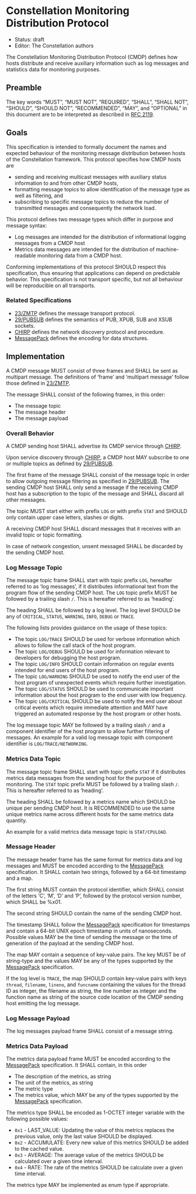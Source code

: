 # Constellation Monitoring Distribution Protocol

* Status: draft
* Editor: The Constellation authors

The Constellation Monitoring Distribution Protocol (CMDP) defines how hosts distribute and receive auxiliary information such as log messages and statistics data for monitoring purposes.

## Preamble

The key words “MUST”, “MUST NOT”, “REQUIRED”, “SHALL”, “SHALL NOT”, “SHOULD”, “SHOULD NOT”, “RECOMMENDED”, “MAY”, and “OPTIONAL” in this document are to be interpreted as described in [RFC 2119](http://tools.ietf.org/html/rfc2119).

## Goals

This specification is intended to formally document the names and expected behaviour of the monitoring message distribution between hosts of the Constellation framework.
This protocol specifies how CMDP hosts are

* sending and receiving multicast messages with auxiliary status information to and from other CMDP hosts,
* formatting message topics to allow identification of the message type as well as filtering, and
* subscribing to specific message topics to reduce the number of transmitted messages and consequently the network load.

This protocol defines two message types which differ in purpose and message syntax:

* Log messages are intended for the distribution of informational logging messages from a CMDP host
* Metrics data messages are intended for the distribution of machine-readable monitoring data from a CMDP host.

Conforming implementations of this protocol SHOULD respect this specification, thus ensuring that applications can depend on predictable behavior.
This specification is not transport specific, but not all behaviour will be reproducible on all transports.

### Related Specifications

* [23/ZMTP](http://rfc.zeromq.org/spec:23/ZMTP) defines the message transport protocol.
* [29/PUBSUB](http://rfc.zeromq.org/spec:29/PUBSUB) defines the semantics of PUB, XPUB, SUB and XSUB sockets.
* [CHIRP](https://gitlab.desy.de/constellation/constellation/-/blob/main/docs/protocols/chirp.md) defines the network discovery protocol and procedure.
* [MessagePack](https://github.com/msgpack/msgpack/blob/master/spec.md) defines the encoding for data structures.

## Implementation

A CMDP message MUST consist of three frames and SHALL be sent as multipart message.
The definitions of ‘frame’ and ‘multipart message’ follow those defined in [23/ZMTP](http://rfc.zeromq.org/spec:23/ZMTP).

The message SHALL consist of the following frames, in this order:

* The message topic
* The message header
* The message payload

### Overall Behavior

A CMDP sending host SHALL advertise its CMDP service through [CHIRP](https://gitlab.desy.de/constellation/constellation/-/blob/main/docs/protocols/chirp.md).

Upon service discovery through [CHIRP](https://gitlab.desy.de/constellation/constellation/-/blob/main/docs/protocols/chirp.md), a CMDP host MAY subscribe to one or multiple topics as defined by [29/PUBSUB](http://rfc.zeromq.org/spec:29/PUBSUB).

The first frame of the message SHALL consist of the message topic in order to allow outgoing message filtering as specified in [29/PUBSUB](http://rfc.zeromq.org/spec:29/PUBSUB).
The sending CMDP host SHALL only send a message if the receiving CMDP host has a subscription to the topic of the message and SHALL discard all other messages.

The topic MUST start either with prefix `LOG` or with prefix `STAT` and SHOULD only contain upper case letters, slashes or digits.

A receiving CMDP host SHALL discard messages that it receives with an invalid topic or topic formatting.

In case of network congestion, unsent messaged SHALL be discarded by the sending CMDP host.

### Log Message Topic

The message topic frame SHALL start with topic prefix `LOG`, hereafter referred to as ‘log messages’, if it distributes informational text from the program flow of the sending CMDP host.
The `LOG` topic prefix MUST be followed by a trailing slash `/`.
This is hereafter referred to as ‘heading’.

The heading SHALL be followed by a log level.
The log level SHOULD be any of `CRITICAL`, `STATUS`, `WARNING`, `INFO`, `DEBUG` or `TRACE`.

The following lists provides guidance on the usage of these topics:

* The topic `LOG/TRACE` SHOULD be used for verbose information which allows to follow the call stack of the host program.
* The topic `LOG/DEBUG` SHOULD be used for information relevant to developers for debugging the host program.
* The topic `LOG/INFO` SHOULD contain information on regular events intended for end users of the host program.
* The topic `LOG/WARNING` SHOULD be used to notify the end user of the host program of unexpected events which require further investigation.
* The topic `LOG/STATUS` SHOULD be used to communicate important information about the host program to the end user with low frequency.
* The topic `LOG/CRITICAL` SHOULD be used to notify the end user about critical events which require immediate attention and MAY have triggered an automated response by the host program or other hosts.

The log message topic MAY be followed by a trailing slash `/` and a component identifier of the host program to allow further filtering of messages.
An example for a valid log message topic with component identifier is `LOG/TRACE/NETWORKING`.

### Metrics Data Topic

The message topic frame SHALL start with topic prefix `STAT` if it distributes metrics data messages from the sending host for the purpose of monitoring.
The `STAT` topic prefix MUST be followed by a trailing slash `/`.
This is hereafter referred to as ‘heading’.

The heading SHALL be followed by a metrics name which SHOULD be unique per sending CMDP host.
It is RECOMMENDED to use the same unique metrics name across different hosts for the same metrics data quantity.

An example for a valid metrics data message topic is `STAT/CPULOAD`.

### Message Header

The message header frame has the same format for metrics data and log messages and MUST be encoded according to the [MessagePack](https://github.com/msgpack/msgpack/blob/master/spec.md) specification.
It SHALL contain two strings, followed by a 64-bit timestamp and a map.

The first string MUST contain the protocol identifier, which SHALL consist of the letters ‘C’, ‘M’, ‘D’ and ‘P’, followed by the protocol version number, which SHALL be %x01.

The second string SHOULD contain the name of the sending CMDP host.

The timestamp SHALL follow the [MessagePack](https://github.com/msgpack/msgpack/blob/master/spec.md) specification for timestamps and contain a 64-bit UNIX epoch timestamp in units of nanoseconds.
Possible values MAY be the time of sending the message or the time of generation of the payload at the sending CMDP host.

The map MAY contain a sequence of key-value pairs.
The key MUST be of string-type and the values MAY be any of the types supported by the [MessagePack](https://github.com/msgpack/msgpack/blob/master/spec.md) specification.

If the log level is `TRACE`, the map SHOULD contain key-value pairs with keys `thread`, `filename`, `lineno`, and `funcname` containing the values for the thread ID as integer, the filename as string, the line number as integer and the function name as string of the source code location of the CMDP sending host emitting the log message.

### Log Message Payload

The log messages payload frame SHALL consist of a message string.

### Metrics Data Payload

The metrics data payload frame MUST be encoded according to the [MessagePack](https://github.com/msgpack/msgpack/blob/master/spec.md) specification.
It SHALL contain, in this order

* The description of the metrics, as string
* The unit of the metrics, as string
* The metric type
* The metrics value, which MAY be any of the types supported by the [MessagePack](https://github.com/msgpack/msgpack/blob/master/spec.md) specification.

The metrics type SHALL be encoded as 1-OCTET integer variable with the following possible values:

* `0x1` - LAST_VALUE: Updating the value of this metrics replaces the previous value, only the last value SHOULD be displayed.
* `0x2` - ACCUMULATE: Every new value of this metrics SHOULD be added to the cached value.
* `0x3` - AVERAGE: The average value of the metrics SHOULD be calculated over a given time interval.
* `0x4` - RATE: The rate of the metrics SHOULD be calculate over a given time interval.

The metrics type MAY be implemented as enum type if appropriate.

